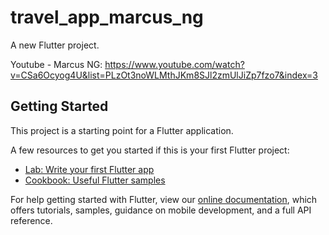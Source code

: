 # travel_app_marcus_ng

A new Flutter project.

Youtube - Marcus NG: https://www.youtube.com/watch?v=CSa6Ocyog4U&list=PLzOt3noWLMthJKm8SJl2zmUlJiZp7fzo7&index=3

## Getting Started

This project is a starting point for a Flutter application.

A few resources to get you started if this is your first Flutter project:

- [Lab: Write your first Flutter app](https://flutter.dev/docs/get-started/codelab)
- [Cookbook: Useful Flutter samples](https://flutter.dev/docs/cookbook)

For help getting started with Flutter, view our
[online documentation](https://flutter.dev/docs), which offers tutorials,
samples, guidance on mobile development, and a full API reference.
